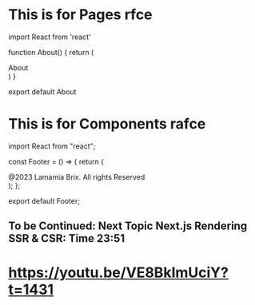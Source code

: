 # This is for Pages rfce

import React from 'react'

function About() {
return (

<div>About</div>
)
}

export default About

# This is for Components rafce

import React from "react";

const Footer = () => {
return (

<div>
<div>@2023 Lamamia Brix. All rights Reserved</div>
<div></div>
</div>
);
};

export default Footer;

## To be Continued: Next Topic Next.js Rendering SSR & CSR: Time 23:51

# https://youtu.be/VE8BkImUciY?t=1431
